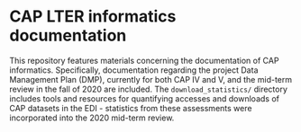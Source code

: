 # CAP LTER informatics documentation

This repository features materials concerning the documentation of CAP informatics. Specifically, documentation regarding the project Data Management Plan (DMP), currently for both CAP IV and V, and the mid-term review in the fall of 2020 are included. The `download_statistics/` directory includes tools and resources for quantifying accesses and downloads of CAP datasets in the EDI - statistics from these assessments were incorporated into the 2020 mid-term review.
